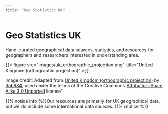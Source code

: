 ```yaml
---
title: "Geo Statistics UK"
---
```


# Geo Statistics UK

Hand-curated geographical data sources, statistics, and resources for geographers and researchers interested in understanding area.

{{< figure src="images/uk_orthographic_projection.png" title="United Kingdom (orthographic projection)" >}}

Image credit: Adapted from [United Kingdom (orthographic projection)](https://commons.wikimedia.org/wiki/File:United_Kingdom_(orthographic_projection).svg) by [Rob984](https://commons.wikimedia.org/wiki/User:Rob984), used under the terms of the Creative Commons [Attribution-Share Alike 3.0 Unported](https://creativecommons.org/licenses/by-sa/3.0/deed.en) license"

{{% notice info %}}Our resources are primarily for UK geographical data, but we do include some international data sources.
{{% /notice %}}
